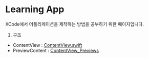# Learning App

XCode에서 어플리케이션을 제작하는 방법을 공부하기 위한 페이지입니다.
<br>
1. 구조
- ContentView : [ContentView.swift](https://github.com/LURKS02/LearningApp/blob/main/docs/ContentView.md)
- PreviewContent : [ContentView_Previews](https://github.com/LURKS02/LearningApp/blob/main/docs/PreviewContent.md)
